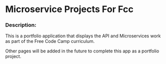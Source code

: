 <!-- # [Timestamp Microservice](https://www.freecodecamp.org/learn/apis-and-microservices/apis-and-microservices-projects/timestamp-microservice) -->
# Microservice Projects For Fcc

### Description:

This is a portfolio application that displays the API and Microservices work as part of the Free Code Camp curriculum.

Other pages will be added in the future to complete this app as a portfolio project.